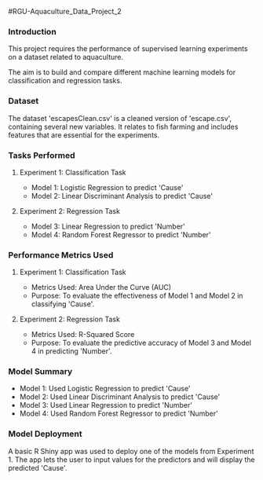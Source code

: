 #RGU-Aquaculture_Data_Project_2

### Introduction

This project requires the performance of supervised learning experiments on a dataset related to aquaculture. 

The aim is to build and compare different machine learning models for classification and regression tasks.

### Dataset

The dataset 'escapesClean.csv' is a cleaned version of 'escape.csv', containing several new variables. It relates to fish farming and includes features that are essential for the experiments.

### Tasks Performed 

1. Experiment 1: Classification Task
   
   - Model 1: Logistic Regression to predict 'Cause'
   - Model 2: Linear Discriminant Analysis to predict 'Cause'

2. Experiment 2: Regression Task

   - Model 3: Linear Regression to predict 'Number'
   - Model 4: Random Forest Regressor to predict 'Number'

### Performance Metrics Used

1. Experiment 1: Classification Task
   
   - Metrics Used: Area Under the Curve (AUC)
   - Purpose: To evaluate the effectiveness of Model 1 and Model 2 in classifying 'Cause'.

2. Experiment 2: Regression Task
  
   - Metrics Used: R-Squared Score
   - Purpose: To evaluate the predictive accuracy of Model 3 and Model 4 in predicting 'Number'.

### Model Summary

- Model 1: Used Logistic Regression to predict 'Cause'
- Model 2: Used Linear Discriminant Analysis to predict 'Cause'
- Model 3: Used Linear Regression to predict 'Number'
- Model 4: Used Random Forest Regressor to predict 'Number'


### Model Deployment

A basic R Shiny app was used to deploy one of the models from Experiment 1. The app lets the user to input values for the predictors and will display the predicted 'Cause'.


